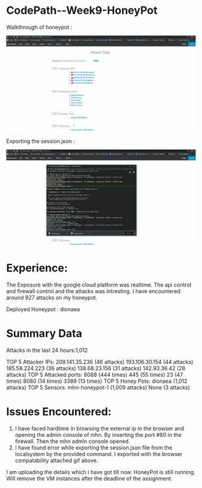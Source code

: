 # CodePath--Week9-HoneyPot

Walkthrough of honeypot :

<img src="https://github.com/Manchukonda/CodePath--Week9-HoneyPot/blob/master/HoneyPotOverview.gif" width="800">

Exporting the session.json :

<img src="https://github.com/Manchukonda/CodePath--Week9-HoneyPot/blob/master/HoneyPotSession.gif" width="800">

# Experience:
The Exposure with the google cloud platform was realtime. The api control and firewall control and the attacks was intresting.
I have encountered around 927 attacks on my honeypot.

Deployed Honeypot : dionaea 

# Summary Data

Attacks in the last 24 hours:1,012

TOP 5 Attacker IPs:
  209.141.35.236 (46 attacks)
  193.106.30.154 (44 attacks)
  185.58.224.223 (36 attacks)
  138.68.23.156 (31 attacks)
  142.93.36.42 (28 attacks)
TOP 5 Attacked ports:
	8088 (444 times)
	445 (55 times)
	23 (47 times)
	8080 (14 times)
	3389 (13 times)
TOP 5 Honey Pots:
	dionaea (1,012 attacks)
TOP 5 Sensors:
	mhn-honeypot-1 (1,009 attacks)
	None (3 attacks)

# Issues Encountered:
1. I have faced hardtime in browsing the external ip in the browser and opening the admin console of mhn. By inserting the port #80 in the firewall. Then the mhn admin console opened.
2. I have found error while exporting the session.json file from the localsystem by the provided command. I exported with the browser compatability attached gif above.

I am uploading the details which i have got till now. HoneyPot is still running. Will remove the VM instances after the deadline of the assignment.

